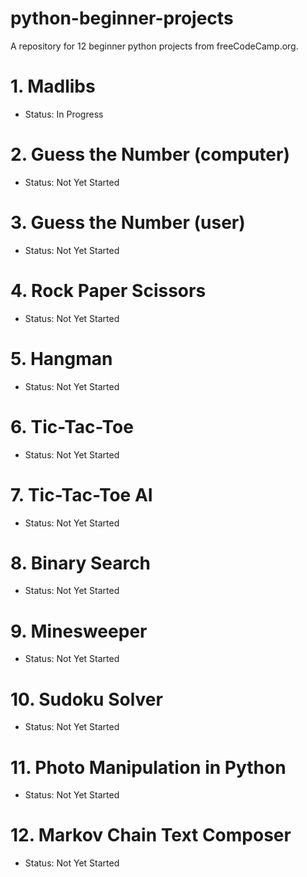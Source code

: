# python-beginner-projects
A repository for 12 beginner python projects from freeCodeCamp.org.

# 1. Madlibs 
- Status: In Progress

# 2. Guess the Number (computer) 
- Status: Not Yet Started

# 3. Guess the Number (user)
- Status: Not Yet Started

# 4. Rock Paper Scissors
- Status: Not Yet Started

# 5. Hangman
- Status: Not Yet Started

# 6. Tic-Tac-Toe
- Status: Not Yet Started

# 7. Tic-Tac-Toe AI
- Status: Not Yet Started

# 8. Binary Search 
- Status: Not Yet Started

# 9. Minesweeper 
- Status: Not Yet Started

# 10. Sudoku Solver 
- Status: Not Yet Started

# 11. Photo Manipulation in Python 
- Status: Not Yet Started

# 12. Markov Chain Text Composer 
- Status: Not Yet Started
